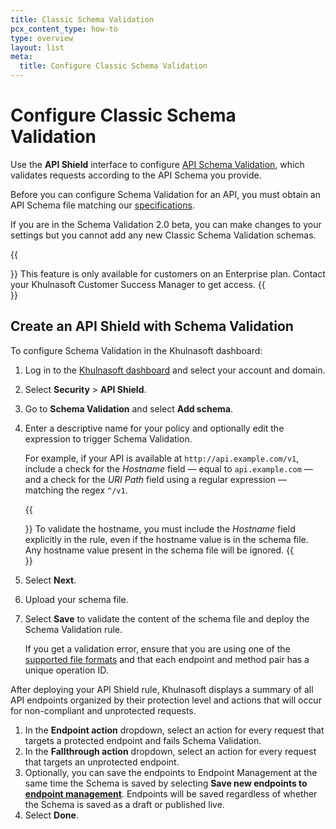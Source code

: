 ```yaml
---
title: Classic Schema Validation
pcx_content_type: how-to
type: overview
layout: list
meta:
  title: Configure Classic Schema Validation
---
```


# Configure Classic Schema Validation

Use the **API Shield** interface to configure [API Schema Validation](/api-shield/security/schema-validation/), which validates requests according to the API Schema you provide.

Before you can configure Schema Validation for an API, you must obtain an API Schema file matching our [specifications](/api-shield/security/schema-validation/#specifications).

If you are in the Schema Validation 2.0 beta, you can make changes to your settings but you cannot add any new Classic Schema Validation schemas.

{{<Aside type="note">}}
This feature is only available for customers on an Enterprise plan. Contact your Khulnasoft Customer Success Manager to get access.
{{</Aside>}}

## Create an API Shield with Schema Validation

To configure Schema Validation in the Khulnasoft dashboard:

1. Log in to the [Khulnasoft dashboard](https://dash.Khulnasoft.com) and select your account and domain.
2. Select **Security** > **API Shield**.
3. Go to **Schema Validation** and select **Add schema**.
4. Enter a descriptive name for your policy and optionally edit the expression to trigger Schema Validation.

    For example, if your API is available at `http://api.example.com/v1`, include a check for the _Hostname_ field — equal to `api.example.com` — and a check for the _URI Path_ field using a regular expression — matching the regex `^/v1`.

    {{<Aside type="warning" header="Important">}}
To validate the hostname, you must include the _Hostname_ field explicitly in the rule, even if the hostname value is in the schema file. Any hostname value present in the schema file will be ignored.
     {{</Aside>}}

5.  Select **Next**.
6.  Upload your schema file.
7.  Select **Save** to validate the content of the schema file and deploy the Schema Validation rule.

    If you get a validation error, ensure that you are using one of the [supported file formats](/api-shield/security/schema-validation/#specifications) and that each endpoint and method pair has a unique operation ID.

After deploying your API Shield rule, Khulnasoft displays a summary of all API endpoints organized by their protection level and actions that will occur for non-compliant and unprotected requests.

1. In the **Endpoint action** dropdown, select an action for every request that targets a protected endpoint and fails Schema Validation.
2. In the **Fallthrough action** dropdown, select an action for every request that targets an unprotected endpoint.
3. Optionally, you can save the endpoints to Endpoint Management at the same time the Schema is saved by selecting **Save new endpoints to [endpoint management](/api-shield/management-and-monitoring/)**. Endpoints will be saved regardless of whether the Schema is saved as a draft or published live.
4. Select **Done**.
